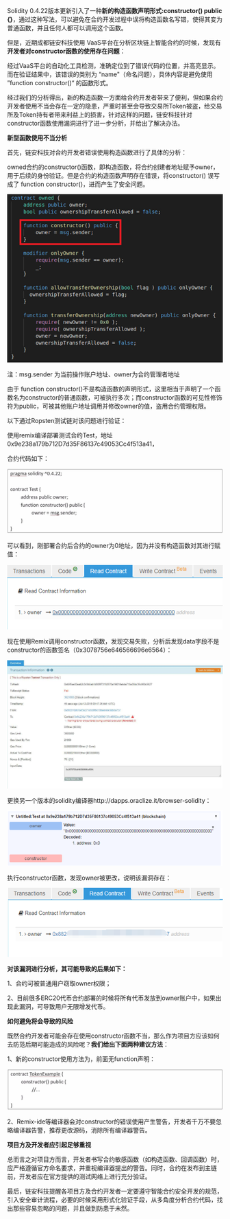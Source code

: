 Solidity 0.4.22版本更新引入了一种**新的构造函数声明形式:constructor() public {}**，通过这种写法，可以避免在合约开发过程中误将构造函数名写错，使得其变为普通函数，并且任何人都可以调用这个函数。



但是，近期成都链安科技使用 VaaS平台在分析区块链上智能合约的时候，发现有**开发者对constructor函数的使用存在问题**：

经过VaaS平台的自动化工具检测，准确定位到了错误代码的位置，并高亮显示。而在验证结果中，该错误的类别为 “name"（命名问题），具体内容是避免使用 ”function constructor()“ 的函数形式。



经过我们的分析得出，新的构造函数一方面给合约开发者带来了便利，但如果合约开发者使用不当会存在一定的隐患，严重时甚至会导致交易所Token被盗，给交易所及Token持有者带来利益上的损害，针对这样的问题，链安科技针对constructor函数使用漏洞进行了进一步分析，并给出了解决办法。





**新型函数使用不当分析**



首先，链安科技对合约开发者错误使用构造函数进行了具体的分析：



owned合约的constructor()函数，即构造函数，将合约创建者地址赋予owner，用于后续的身份验证。但是合约的构造函数声明存在错误，将constructor() 误写成了 function constructor()，进而产生了安全问题。

![微信图片_20180919111101](./img/微信图片_20180919111101.jpg)

注：msg.sender 为当前操作账户地址、owner为合约管理者地址



由于 function constructor()不是构造函数的声明形式，这里相当于声明了一个函数名为constructor的普通函数，可被执行多次；而constructor函数的可见性修饰符为public，可被其他账户地址调用并修改owner的值，盗用合约管理权限。



以下通过Ropsten测试链对该问题进行验证：



使用remix编译部署测试合约Test，地址0x9e238a179b712D7d35F86137c49053Cc4f513a41，

合约代码如下：

![微信图片_20180919111111](./img/微信图片_20180919111111.jpg)



可以看到，刚部署合约后合约的owner为0地址，因为并没有构造函数对其进行赋值：

![微信图片_20180919111116](./img/微信图片_20180919111116.png)



现在使用Remix调用constructor函数，发现交易失败，分析后发现data字段不是constructor的函数签名（0x3078756e646566696e6564）：

![微信图片_20180919111120](./img/微信图片_20180919111120.jpg)



更换另一个版本的solidity编译器http://dapps.oraclize.it/browser-solidity：

![微信图片_20180919111124](./img/微信图片_20180919111124.png)



执行constructor函数，发现owner被更改，说明该漏洞存在：

![微信图片_20180919111127](./img/微信图片_20180919111127.png)



**对该漏洞进行分析，其可能导致的后果如下：**



1、合约可被普通用户窃取owner权限；



2、目前很多ERC20代币合约部署的时候将所有代币发放到owner账户中，如果出现此漏洞，可导致用户无限增发代币。





**如何避免将会导致的风险**



既然合约开发者可能会存在使用constructor函数不当，那么作为项目方应该如何去防范后期可能造成的风险呢？**我们给出下面两种建议方法**：



1、新的constructor使用方法为，前面无function声明：

![微信图片_20180919111130](./img/微信图片_20180919111130.jpg)



2、Remix-ide等编译器会对constructor的错误使用产生警告，开发者千万不要忽略编译器告警，推荐更改源码，消除所有编译器警告。



**项目方及开发者应引起足够重视**

总而言之对项目方而言，开发者书写合约敏感函数（如构造函数、回调函数）时，应严格遵循官方命名要求，并重视编译器提出的警告。同时，合约在发布到主链前，开发者应在官方提供的测试网络上进行充分验证。

最后，链安科技提醒各项目方及合约开发者一定要遵守智能合约安全开发的规范，引入安全审计流程，必要的时候采用形式化验证手段，从多角度分析合约代码，找出那些容易忽略的问题，并且做到防患于未然。